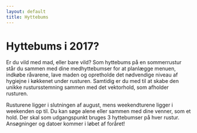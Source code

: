 ```yaml
---
layout: default
title: Hyttebums
---
```

<h1>Hyttebums i 2017?</h1>

<div id="poster-image" style="background-image: url('/static/img/t4.jpg');">
</div>

<p>Er du vild med mad, eller bare vild? Som hyttebums på en sommerrustur står du sammen med dine medhyttebumser for at planlægge menuen, indkøbe råvarene, lave maden og opretholde det nødvendige niveau af hygiejne i køkkenet under rusturen. Samtidig er du med til at skabe den unikke rustursstemning sammen med det vektorhold, som afholder rusturen.</p>
<p>Rusturene ligger i slutningen af august, mens weekendturene ligger i weekenden op til.
Du kan søge alene eller sammen med dine venner, som et hold. Der skal som udgangspunkt bruges 3 hyttebumser på hver rustur. Ansøgninger og datoer kommer i løbet af foråret!
</p>

